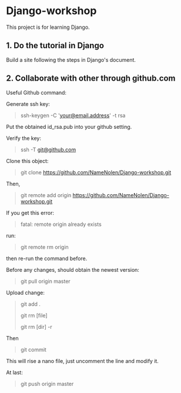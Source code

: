 # Django-workshop

This project is for learning Django.

## 1. Do the tutorial in Django

Build a site following the steps in Django's document.
## 2. Collaborate with other through github.com

Useful Github command:

Generate ssh key:

> ssh-keygen -C 'your@email.address' -t rsa

Put the obtained id_rsa.pub into your github setting.

Verify the key:

> ssh -T git@github.com

Clone this object:

> git clone https://github.com/NameNolen/Django-workshop.git

Then,

> git remote add origin https://github.com/NameNolen/Django-workshop.git

If you get this error:

> fatal: remote origin already exists

run:

> git remote rm origin

then re-run the command before.

Before any changes, should obtain the newest version:

> git pull origin master

Upload change:

> git add .
>
>git rm [file]
>
>git rm [dir] -r

Then

>git commit

This will rise a nano file, just uncomment the line and modify it.

At last:

>git push origin master
